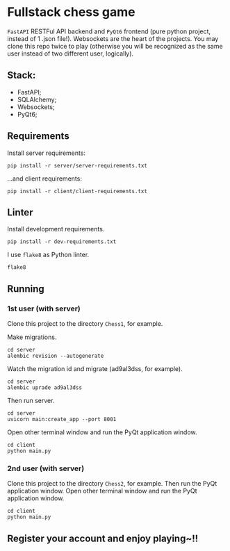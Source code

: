 # Fullstack chess game

`FastAPI` RESTFul API backend and `PyQt6` frontend (pure python project, instead of 1 .json file!).
Websockets are the heart of the projects. You may clone this repo twice to play (otherwise you will be recognized as the 
same user instead of two different user, logically).

## Stack:
- FastAPI;
- SQLAlchemy;
- Websockets;
- PyQt6;


## Requirements
Install server requirements:
```commandline
pip install -r server/server-requirements.txt
```

...and client requirements:
```commandline
pip install -r client/client-requirements.txt
```

## Linter
Install development requirements.
```commandline
pip install -r dev-requirements.txt
```
I use `flake8` as Python linter.
```commandline
flake8
```

## Running

### 1st user (with server)
Clone this project to the directory `Chess1`, for example.

Make migrations.
```commandline
cd server
alembic revision --autogenerate
```
Watch the migration id and migrate (ad9al3dss, for example).
```commandline
cd server
alembic uprade ad9al3dss
```

Then run server.
```commandline
cd server
uvicorn main:create_app --port 8001
```

Open other terminal window and run the PyQt application window.
```commandline
cd client
python main.py
```

### 2nd user (with server)
Clone this project to the directory `Chess2`, for example. Then run the PyQt application window.
Open other terminal window and run the PyQt application window.
```commandline
cd client
python main.py
```

## Register your account and enjoy playing~!!

